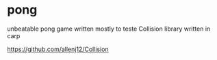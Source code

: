 # pong
unbeatable pong game written mostly to teste Collision library written in carp

https://github.com/allenj12/Collision
